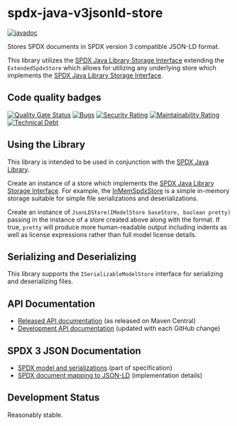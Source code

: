 # spdx-java-v3jsonld-store

[![javadoc](https://javadoc.io/badge2/org.spdx/spdx-v3jsonld-store/javadoc.svg)](https://javadoc.io/doc/org.spdx/spdx-v3jsonld-store)

Stores SPDX documents in SPDX version 3 compatible JSON-LD format.

This library utilizes the [SPDX Java Library Storage Interface](https://github.com/spdx/Spdx-Java-Library#storage-interface) extending the `ExtendedSpdxStore` which allows for utilizing any underlying store which implements the [SPDX Java Library Storage Interface](https://github.com/spdx/Spdx-Java-Library#storage-interface).

## Code quality badges

[![Quality Gate Status](https://sonarcloud.io/api/project_badges/measure?project=spdx-v3jsonld-store&metric=alert_status)](https://sonarcloud.io/summary/new_code?id=spdx-v3jsonld-store)
[![Bugs](https://sonarcloud.io/api/project_badges/measure?project=spdx-v3jsonld-store&metric=bugs)](https://sonarcloud.io/summary/new_code?id=spdx-v3jsonld-store)
[![Security Rating](https://sonarcloud.io/api/project_badges/measure?project=spdx-v3jsonld-store&metric=security_rating)](https://sonarcloud.io/summary/new_code?id=spdx-v3jsonld-store)
[![Maintainability Rating](https://sonarcloud.io/api/project_badges/measure?project=spdx-v3jsonld-store&metric=sqale_rating)](https://sonarcloud.io/summary/new_code?id=spdx-v3jsonld-store)
[![Technical Debt](https://sonarcloud.io/api/project_badges/measure?project=spdx-v3jsonld-store&metric=sqale_index)](https://sonarcloud.io/summary/new_code?id=spdx-v3jsonld-store)

## Using the Library

This library is intended to be used in conjunction with the [SPDX Java Library](https://github.com/spdx/Spdx-Java-Library).

Create an instance of a store which implements the [SPDX Java Library Storage Interface](https://github.com/spdx/Spdx-Java-Library#storage-interface).  For example, the [InMemSpdxStore](https://github.com/spdx/Spdx-Java-Library/blob/master/src/main/java/org/spdx/storage/simple/InMemSpdxStore.java) is a simple in-memory storage suitable for simple file serializations and deserializations.

Create an instance of `JsonLDStore(IModelStore baseStore, boolean pretty)` passing in the instance of a store created above along with the format.  If true, `pretty` will produce more human-readable output including indents as well as license expressions rather than full model license details.

## Serializing and Deserializing

This library supports the `ISerializableModelStore` interface for serializing and deserializing files.

## API Documentation

- [Released API documentation](https://www.javadoc.io/doc/org.spdx/spdx-v3jsonld-store) (as released on Maven Central)
- [Development API documentation](https://spdx.github.io/spdx-java-v3jsonld-store/) (updated with each GitHub change)

## SPDX 3 JSON Documentation

- [SPDX model and serializations](https://github.com/spdx/spdx-spec/blob/develop/docs/serializations.md) (part of specification)
- [SPDX document mapping to JSON-LD](https://github.com/spdx/spdx-3-model/blob/develop/serialization/jsonld.md) (implementation details)

## Development Status

Reasonably stable.
